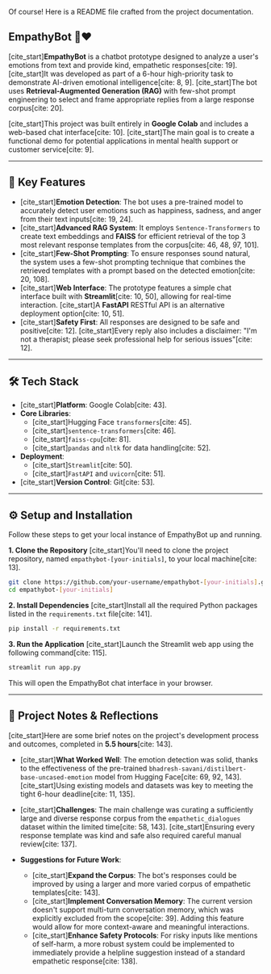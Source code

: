 Of course\! Here is a README file crafted from the project documentation.

## EmpathyBot 🤖❤️

[cite\_start]**EmpathyBot** is a chatbot prototype designed to analyze a user's emotions from text and provide kind, empathetic responses[cite: 19]. [cite\_start]It was developed as part of a 6-hour high-priority task to demonstrate AI-driven emotional intelligence[cite: 8, 9]. [cite\_start]The bot uses **Retrieval-Augmented Generation (RAG)** with few-shot prompt engineering to select and frame appropriate replies from a large response corpus[cite: 20].

[cite\_start]This project was built entirely in **Google Colab** and includes a web-based chat interface[cite: 10]. [cite\_start]The main goal is to create a functional demo for potential applications in mental health support or customer service[cite: 9].

-----

## 🚀 Key Features

  * [cite\_start]**Emotion Detection**: The bot uses a pre-trained model to accurately detect user emotions such as happiness, sadness, and anger from their text inputs[cite: 19, 24].
  * [cite\_start]**Advanced RAG System**: It employs `Sentence-Transformers` to create text embeddings and **FAISS** for efficient retrieval of the top 3 most relevant response templates from the corpus[cite: 46, 48, 97, 101].
  * [cite\_start]**Few-Shot Prompting**: To ensure responses sound natural, the system uses a few-shot prompting technique that combines the retrieved templates with a prompt based on the detected emotion[cite: 20, 108].
  * [cite\_start]**Web Interface**: The prototype features a simple chat interface built with **Streamlit**[cite: 10, 50], allowing for real-time interaction. [cite\_start]A **FastAPI** RESTful API is an alternative deployment option[cite: 10, 51].
  * [cite\_start]**Safety First**: All responses are designed to be safe and positive[cite: 12]. [cite\_start]Every reply also includes a disclaimer: "I'm not a therapist; please seek professional help for serious issues"[cite: 12].

-----

## 🛠️ Tech Stack

  * [cite\_start]**Platform**: Google Colab[cite: 43].
  * **Core Libraries**:
      * [cite\_start]Hugging Face `transformers`[cite: 45].
      * [cite\_start]`sentence-transformers`[cite: 46].
      * [cite\_start]`faiss-cpu`[cite: 81].
      * [cite\_start]`pandas` and `nltk` for data handling[cite: 52].
  * **Deployment**:
      * [cite\_start]`Streamlit`[cite: 50].
      * [cite\_start]`FastAPI` and `uvicorn`[cite: 51].
  * [cite\_start]**Version Control**: Git[cite: 53].

-----

## ⚙️ Setup and Installation

Follow these steps to get your local instance of EmpathyBot up and running.

**1. Clone the Repository**
[cite\_start]You'll need to clone the project repository, named `empathybot-[your-initials]`, to your local machine[cite: 13].

```bash
git clone https://github.com/your-username/empathybot-[your-initials].git
cd empathybot-[your-initials]
```

**2. Install Dependencies**
[cite\_start]Install all the required Python packages listed in the `requirements.txt` file[cite: 141].

```bash
pip install -r requirements.txt
```

**3. Run the Application**
[cite\_start]Launch the Streamlit web app using the following command[cite: 115].

```bash
streamlit run app.py
```

This will open the EmpathyBot chat interface in your browser.

-----

## 📝 Project Notes & Reflections

[cite\_start]Here are some brief notes on the project's development process and outcomes, completed in **5.5 hours**[cite: 143].

  * [cite\_start]**What Worked Well**: The emotion detection was solid, thanks to the effectiveness of the pre-trained `bhadresh-savani/distilbert-base-uncased-emotion` model from Hugging Face[cite: 69, 92, 143]. [cite\_start]Using existing models and datasets was key to meeting the tight 6-hour deadline[cite: 11, 135].

  * [cite\_start]**Challenges**: The main challenge was curating a sufficiently large and diverse response corpus from the `empathetic_dialogues` dataset within the limited time[cite: 58, 143]. [cite\_start]Ensuring every response template was kind and safe also required careful manual review[cite: 137].

  * **Suggestions for Future Work**:

      * [cite\_start]**Expand the Corpus**: The bot's responses could be improved by using a larger and more varied corpus of empathetic templates[cite: 143].
      * [cite\_start]**Implement Conversation Memory**: The current version doesn't support multi-turn conversation memory, which was explicitly excluded from the scope[cite: 39]. Adding this feature would allow for more context-aware and meaningful interactions.
      * [cite\_start]**Enhance Safety Protocols**: For risky inputs like mentions of self-harm, a more robust system could be implemented to immediately provide a helpline suggestion instead of a standard empathetic response[cite: 138].
